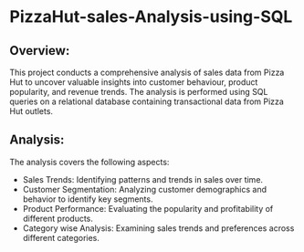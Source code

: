 # PizzaHut-sales-Analysis-using-SQL

## Overview:
This project conducts a comprehensive analysis of sales data from Pizza Hut to uncover valuable insights into customer behaviour, product popularity, and revenue trends. The analysis is performed using SQL queries on a relational database containing transactional data from Pizza Hut outlets.

## Analysis:

The analysis covers the following aspects:

* Sales Trends: Identifying patterns and trends in sales over time.
* Customer Segmentation: Analyzing customer demographics and behavior to identify key segments.
* Product Performance: Evaluating the popularity and profitability of different products.
* Category wise Analysis: Examining sales trends and preferences across different categories.



